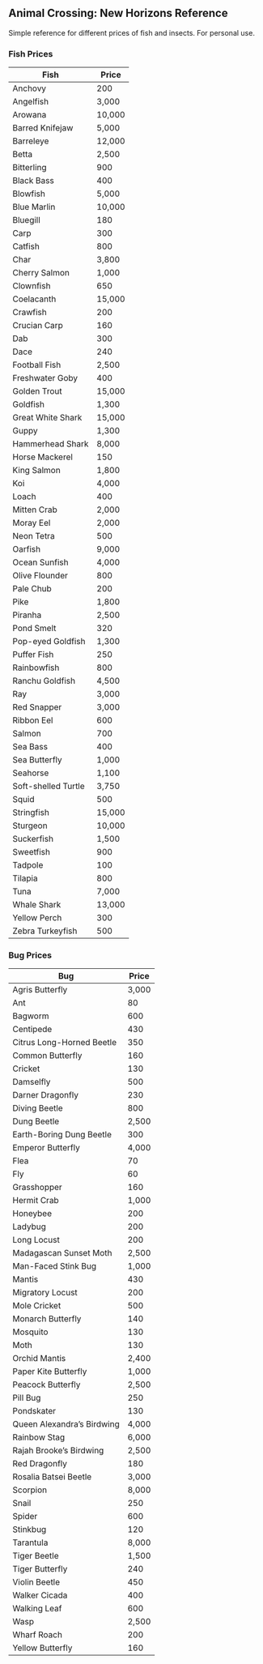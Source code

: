## Animal Crossing: New Horizons Reference

Simple reference for different prices of fish and insects. For personal use.

### Fish Prices

| Fish | Price |
| ------------- | ------------- |
| Anchovy | 200 |
| Angelfish | 3,000 |
| Arowana | 10,000 |
| Barred Knifejaw | 5,000 |
| Barreleye | 12,000 |
| Betta | 2,500 |
| Bitterling | 900 |
| Black Bass | 400 |
| Blowfish | 5,000 |
| Blue Marlin | 10,000 |
| Bluegill | 180 |
| Carp | 300 |
| Catfish | 800 |
| Char | 3,800 |
| Cherry Salmon | 1,000 |
| Clownfish | 650 |
| Coelacanth | 15,000 |
| Crawfish | 200 |
| Crucian Carp | 160 |
| Dab | 300 |
| Dace | 240 |
| Football Fish | 2,500 |
| Freshwater Goby | 400 |
| Golden Trout | 15,000 |
| Goldfish | 1,300 |
| Great White Shark | 15,000 |
| Guppy | 1,300 |
| Hammerhead Shark | 8,000 |
| Horse Mackerel | 150 |
| King Salmon | 1,800 |
| Koi | 4,000 |
| Loach | 400 |
| Mitten Crab | 2,000 |
| Moray Eel | 2,000 |
| Neon Tetra | 500 |
| Oarfish | 9,000 |
| Ocean Sunfish | 4,000 |
| Olive Flounder | 800 |
| Pale Chub | 200 |
| Pike | 1,800 |
| Piranha | 2,500 |
| Pond Smelt | 320 |
| Pop-eyed Goldfish | 1,300 |
| Puffer Fish | 250 |
| Rainbowfish | 800 |
| Ranchu Goldfish | 4,500 |
| Ray | 3,000 |
| Red Snapper | 3,000 |
| Ribbon Eel | 600 |
| Salmon | 700 |
| Sea Bass | 400 |
| Sea Butterfly | 1,000 |
| Seahorse | 1,100 |
| Soft-shelled Turtle | 3,750 |
| Squid | 500 |
| Stringfish | 15,000 |
| Sturgeon | 10,000 |
| Suckerfish | 1,500 |
| Sweetfish | 900 |
| Tadpole | 100 |
| Tilapia | 800 |
| Tuna | 7,000 |
| Whale Shark | 13,000 |
| Yellow Perch | 300 |
| Zebra Turkeyfish | 500 |



### Bug Prices

| Bug | Price |
| ------------- | ------------- |
| Agris Butterfly | 3,000 |
| Ant | 80 |
| Bagworm | 600 |
| Centipede | 430 |
| Citrus Long-Horned Beetle | 350 |
| Common Butterfly | 160 |
| Cricket | 130 |
| Damselfly | 500 |
| Darner Dragonfly | 230 |
| Diving Beetle | 800 |
| Dung Beetle | 2,500 |
| Earth-Boring Dung Beetle | 300 |
| Emperor Butterfly | 4,000 |
| Flea | 70 |
| Fly | 60 |
| Grasshopper | 160 |
| Hermit Crab | 1,000 |
| Honeybee | 200 |
| Ladybug | 200 |
| Long Locust | 200 |
| Madagascan Sunset Moth | 2,500 |
| Man-Faced Stink Bug | 1,000 |
| Mantis | 430 |
| Migratory Locust | 200 |
| Mole Cricket | 500 |
| Monarch Butterfly | 140 |
| Mosquito | 130 |
| Moth | 130 |
| Orchid Mantis | 2,400 |
| Paper Kite Butterfly | 1,000 |
| Peacock Butterfly | 2,500 |
| Pill Bug | 250 |
| Pondskater | 130 |
| Queen Alexandra’s Birdwing | 4,000 |
| Rainbow Stag | 6,000 |
| Rajah Brooke’s Birdwing | 2,500 |
| Red Dragonfly | 180 |
| Rosalia Batsei Beetle | 3,000 |
| Scorpion | 8,000 |
| Snail | 250 |
| Spider | 600 |
| Stinkbug | 120 |
| Tarantula | 8,000 |
| Tiger Beetle | 1,500 |
| Tiger Butterfly | 240 |
| Violin Beetle | 450 |
| Walker Cicada | 400 |
| Walking Leaf | 600 |
| Wasp | 2,500 |
| Wharf Roach | 200 |
| Yellow Butterfly | 160 |
